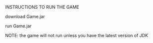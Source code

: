 INSTRUCTIONS TO RUN THE GAME

download Game.jar

run Game.jar

NOTE: the game will not run unless you have the latest version of JDK
